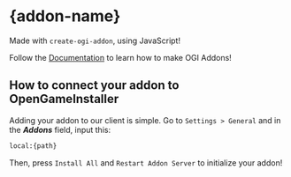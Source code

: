 # {addon-name}

Made with `create-ogi-addon`, using JavaScript!

Follow the [Documentation](https://ogi.nat3z.com/docs/first-addon) to learn how to make OGI Addons!

## How to connect your addon to OpenGameInstaller
Adding your addon to our client is simple. Go to `Settings > General` and in the ***Addons*** field, input this:
```md
local:{path}
```

Then, press `Install All` and `Restart Addon Server` to initialize your addon!